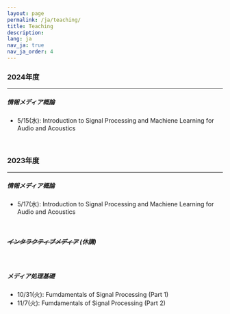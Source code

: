 ```yaml
---
layout: page
permalink: /ja/teaching/
title: Teaching
description:
lang: ja 
nav_ja: true
nav_ja_order: 4
---
```


### 2024年度

---

##### 情報メディア概論
- 5/15(水): Introduction to Signal Processing and Machiene Learning for Audio and Acoustics

<br />

### 2023年度

---

##### 情報メディア概論
- 5/17(水): Introduction to Signal Processing and Machiene Learning for Audio and Acoustics

<br />

##### ~~インタラクティブメディア~~ (休講)

<br />

##### メディア処理基礎
- 10/31(火): Fumdamentals of Signal Processing (Part 1) [<i class="fas fa-file-powerpoint"></i>](/assets/pdf/teaching/fund-media-proc2023-1.pdf)
- 11/7(火): Fumdamentals of Signal Processing (Part 2) [<i class="fas fa-file-powerpoint"></i>](/assets/pdf/teaching/fund-media-proc2023-2.pdf)

<br />
